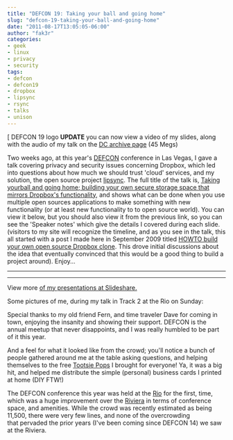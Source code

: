 ```yaml
---
title: "DEFCON 19: Taking your ball and going home"
slug: "defcon-19-taking-your-ball-and-going-home"
date: "2011-08-17T13:05:05-06:00"
author: "fak3r"
categories:
- geek
- linux
- privacy
- security
tags:
- defcon
- defcon19
- dropbox
- lipsync
- rsync
- talks
- unison
---
```


[
    DEFCON 19 logo
**UPDATE** you can now view a video of my slides, along with the audio of my talk on the [DC archive page](https://www.defcon.org/html/links/dc-archives/dc-19-archive.html#Cryer) (45 Megs)

Two weeks ago, at this year's [DEFCON](https://www.defcon.org/) conference in Las Vegas, I gave a talk covering privacy and security issues concerning Dropbox, which led into questions about how much we should trust 'cloud' services, and my solution, the open source project [lipsync](http://lipsync.info/). The full title of the talk is, [Taking yourball and going home; building your own secure storage space that mirrors Dropbox's functionality](http://www.slideshare.net/phil.cryer/taking-your-ball-and-going-home), and shows what can be done when you use multiple open sources applications to make something with new functionality (or at least new functionality to to open source world). You can view it below, but you should also view it from the previous link, so you can see the 'Speaker notes' which give the details I covered during each slide. (visitors to my site will recognize the timeline, and as you see in the talk, this all started with a post I made here in September 2009 titled [HOWTO build your own open source Dropbox clone](http://fak3r.com/geek/howto-build-your-own-open-source-dropbox-clone/). This drove initial discussions about the idea that eventually convinced that this would be a good thing to build a project around). Enjoy...


**** 
****


View more [of my presentations at Slideshare.](http://www.slideshare.net/phil.cryer)





Some pictures of me, during my talk in Track 2 at the Rio on Sunday:



Special thanks to my old friend Fern, and time traveler Dave for coming in town, enjoying the insanity and showing their support. DEFCON is the annual meetup that never disappoints, and I was really humbled to be part of it this year.



And a feel for what it looked like from the crowd; you'll notice a bunch of people gathered around me at the table asking questions, and helping themselves to the free [Tootsie Pops](http://www.tootsie.com/products.php?pid=168) I brought for everyone! Ya, it was a big hit, and helped me distribute the simple (personal) business cards I printed at home (DIY FTW!)



The DEFCON conference this year was held at the [Rio](http://www.riolasvegas.com/) for the first, time, which was a huge improvement over the [Riviera](https://www.rivierahotel.com/) in terms of conference space, and amenities. While the crowd was recently estimated as being 11,500, there were very few lines, and none of the overcrowding that pervaded the prior years (I've been coming since DEFCON 14) we saw at the Riviera.

